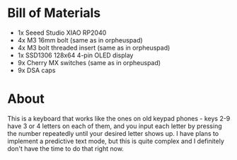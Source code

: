 # Bill of Materials
* 1x Seeed Studio XIAO RP2040
* 4x M3 16mm bolt (same as in orpheuspad)
* 4x M3 bolt threaded insert (same as in orpheuspad)
* 1x SSD1306 128x64 4-pin OLED display
* 9x Cherry MX switches (same as in orpheuspad)
* 9x DSA caps
# About
This is a keyboard that works like the ones on old keypad phones - keys 2-9 have 3 or 4 letters on each of them, and you input each letter by pressing the number repeatedly until your desired letter shows up.
I have plans to implement a predictive text mode, but this is quite complex and I definitely don't have the time to do that right now.